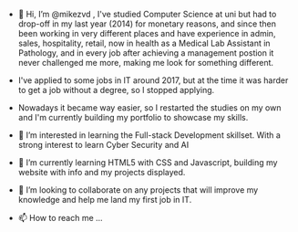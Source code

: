 - 👋 Hi, I’m @mikezvd , I've studied Computer Science at uni but had to drop-off in my last year (2014) for monetary reasons, and since then been working in very different places and have experience in admin, sales, hospitality, retail, now in health as a Medical Lab Assistant in Pathology, and in every job after achieving a management postion it never challenged me more, making me look for something different. 

- I've applied to some jobs in IT around 2017, but at the time it was harder to get a job without a degree, so I stopped applying.
- Nowadays it became way easier, so I restarted the studies on my own and I'm currently building my portfolio to showcase my skills.

- 👀 I’m interested in learning the Full-stack Development skillset. With a strong interest to learn Cyber Security and AI
- 🌱 I’m currently learning HTML5 with CSS and Javascript, building my website with info and my projects displayed.
- 💞️ I’m looking to collaborate on any projects that will improve my knowledge and help me land my first job in IT.
- 📫 How to reach me ...

<!---
mikezvd/mikezvd is a ✨ special ✨ repository because its `README.md` (this file) appears on your GitHub profile.
You can click the Preview link to take a look at your changes.
--->
